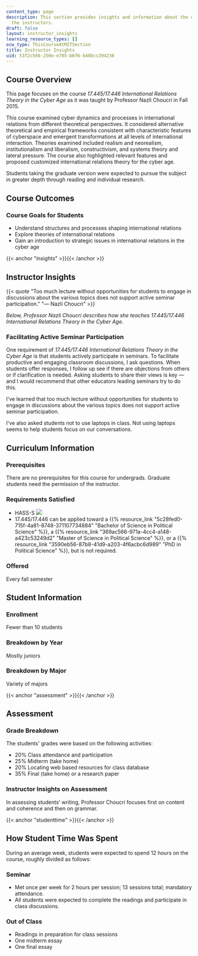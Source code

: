 ```yaml
---
content_type: page
description: This section provides insights and information about the course from
  the instructors.
draft: false
layout: instructor_insights
learning_resource_types: []
ocw_type: ThisCourseAtMITSection
title: Instructor Insights
uid: 53f2c566-250e-e705-b6f6-b48bcc394238
---
```

## Course Overview

This page focuses on the course _17.445/17.446 International Relations Theory in the Cyber Age_ as it was taught by Professor Nazli Choucri in Fall 2015.

This course examined cyber dynamics and processes in international relations from different theoretical perspectives. It considered alternative theoretical and empirical frameworks consistent with characteristic features of cyberspace and emergent transformations at all levels of international interaction. Theories examined included realism and neorealism, institutionalism and liberalism, constructivism, and systems theory and lateral pressure. The course also highlighted relevant features and proposed customized international relations theory for the cyber age.

Students taking the graduate version were expected to pursue the subject in greater depth through reading and individual research.

## Course Outcomes

### Course Goals for Students

- Understand structures and processes shaping international relations
- Explore theories of international relations
- Gain an introduction to strategic issues in international relations in the cyber age

{{< anchor "insights" >}}{{< /anchor >}}

## Instructor Insights

{{< quote "Too much lecture without opportunities for students to engage in discussions about the various topics does not support active seminar participation." "— Nazli Choucri" >}}

_Below, Professor Nazli Choucri describes how she teaches 17.445/17.446 International Relations Theory in the Cyber Age._

### Facilitating Active Seminar Participation

One requirement of _17.445/17.446 International Relations Theory in the Cyber Age_ is that students actively participate in seminars. To facilitate productive and engaging classroom discussions, I ask questions. When students offer responses, I follow up see if there are objections from others or if clarification is needed. Asking students to share their views is key — and I would recommend that other educators leading seminars try to do this.

I've learned that too much lecture without opportunities for students to engage in discussions about the various topics does not support active seminar participation.

I've also asked students not to use laptops in class. Not using laptops seems to help students focus on our conversations.

## Curriculum Information

### Prerequisites

There are no prerequisites for this course for undergrads. Graduate students need the permission of the instructor.

### Requirements Satisfied

- HASS-S ![](/images/educator/icon-question-hass-s.png)
- 17.445/17.446 can be applied toward a {{% resource_link "5c28fed0-715f-4a81-8748-371107734884" "Bachelor of Science in Political Science" %}}, a {{% resource_link "369ac566-971a-4cc4-a148-a423c53249d2" "Master of Science in Political Science" %}}, or a {{% resource_link "3590eb56-87b8-41d9-a203-4f6acbc6d989" "PhD in Political Science" %}}, but is not required.

### Offered

Every fall semester

## Student Information

### Enrollment

Fewer than 10 students

### Breakdown by Year

Mostly juniors

### Breakdown by Major

Variety of majors

{{< anchor "assessment" >}}{{< /anchor >}}

## Assessment

### Grade Breakdown

The students' grades were based on the following activities:

- 20% Class attendance and participation
- 25% Midterm (take home)
- 20% Locating web based resources for class database
- 35% Final (take home) or a research paper

### Instructor Insights on Assessment

In assessing students’ writing, Professor Choucri focuses first on content and coherence and then on grammar.

{{< anchor "studenttime" >}}{{< /anchor >}}

## How Student Time Was Spent

During an average week, students were expected to spend 12 hours on the course, roughly divided as follows:

### Seminar

- Met once per week for 2 hours per session; 13 sessions total; mandatory attendance.
- All students were expected to complete the readings and participate in class discussions.

### Out of Class

- Readings in preparation for class sessions
- One midterm essay
- One final essay